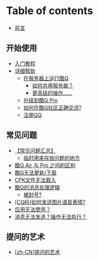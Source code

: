 # Table of contents

* [前言](README.md)

## 开始使用 <a id="start-to-use"></a>

* [入门教程](start-to-use/im-noob.md)
* [详细帮助](start-to-use/morehelp/README.md)
  * [在服务器上运行酷Q](start-to-use/morehelp/run-cq-on-server/README.md)
    * [如何共用服务器？](start-to-use/morehelp/run-cq-on-server/share-server.md)
    * [更高级的操作……](start-to-use/morehelp/run-cq-on-server/be-pro-on-server.md)
  * [升级到酷Q Pro](start-to-use/morehelp/upgrade-to-cqp.md)
  * [如何在酷Q社区正确交流?](start-to-use/morehelp/communication-in-cqc.md)
  * [注册QQ](start-to-use/morehelp/sign-up-qq.md)

## 常见问题 <a id="q-and-a"></a>

* [【常见问题汇总】](q-and-a/urlqaa/README.md)
  * [临时用来存放问题的地方](q-and-a/urlqaa/lin-shi-yong-lai-cun-fang-wen-ti-de-di-fang.md)
* [酷Q Air 与 Pro 之间的区别](q-and-a/difference-bt-cqap.md)
* [酷Q无法更新/下载](q-and-a/cant-download.md)
* [CPK文件无法载入](q-and-a/cpk-cant-load.md)
* [酷Q的消息处理逻辑](q-and-a/priority/README.md)
  * [被封号?](q-and-a/priority/be-banned.md)
* [\[CQ码\]如何发送图片语音表情?](q-and-a/cqqode-set.md)
* [应用无法使用？](q-and-a/app-cant-use.md)
* [消息无法发送？操作无法执行？](q-and-a/sendmsg-error.md)

## 提问的艺术 <a id="how-to-ask-questions-the-smart-way"></a>

* [\[zh-CN\]提问的艺术](how-to-ask-questions-the-smart-way/zh-cn.md)

